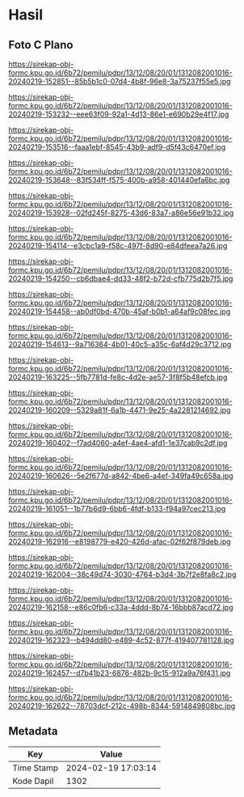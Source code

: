 # Hasil

## Foto C Plano

https://sirekap-obj-formc.kpu.go.id/6b72/pemilu/pdpr/13/12/08/20/01/1312082001016-20240219-152851--85b5b1c0-07d4-4b8f-96e8-3a75237f55e5.jpg

https://sirekap-obj-formc.kpu.go.id/6b72/pemilu/pdpr/13/12/08/20/01/1312082001016-20240219-153232--eee63f09-92a1-4d13-86e1-e690b29e4f17.jpg

https://sirekap-obj-formc.kpu.go.id/6b72/pemilu/pdpr/13/12/08/20/01/1312082001016-20240219-153516--faaa1ebf-8545-43b9-adf9-d5f43c6470ef.jpg

https://sirekap-obj-formc.kpu.go.id/6b72/pemilu/pdpr/13/12/08/20/01/1312082001016-20240219-153648--83f534ff-f575-400b-a958-401440efa6bc.jpg

https://sirekap-obj-formc.kpu.go.id/6b72/pemilu/pdpr/13/12/08/20/01/1312082001016-20240219-153928--02fd245f-8275-43d6-83a7-a86e56e91b32.jpg

https://sirekap-obj-formc.kpu.go.id/6b72/pemilu/pdpr/13/12/08/20/01/1312082001016-20240219-154114--e3cbc1a9-f58c-497f-8d90-e84dfeea7a26.jpg

https://sirekap-obj-formc.kpu.go.id/6b72/pemilu/pdpr/13/12/08/20/01/1312082001016-20240219-154250--cb6dbae4-dd33-48f2-b72d-cfb775d2b7f5.jpg

https://sirekap-obj-formc.kpu.go.id/6b72/pemilu/pdpr/13/12/08/20/01/1312082001016-20240219-154458--ab0df0bd-470b-45af-b0b1-a64af9c08fec.jpg

https://sirekap-obj-formc.kpu.go.id/6b72/pemilu/pdpr/13/12/08/20/01/1312082001016-20240219-154613--9a716364-4b01-40c5-a35c-6af4d29c3712.jpg

https://sirekap-obj-formc.kpu.go.id/6b72/pemilu/pdpr/13/12/08/20/01/1312082001016-20240219-163225--5fb7781d-fe8c-4d2e-ae57-3f8f5b48efcb.jpg

https://sirekap-obj-formc.kpu.go.id/6b72/pemilu/pdpr/13/12/08/20/01/1312082001016-20240219-160209--5329a81f-6a1b-4471-9e25-4a2281214692.jpg

https://sirekap-obj-formc.kpu.go.id/6b72/pemilu/pdpr/13/12/08/20/01/1312082001016-20240219-160402--f7ad4060-a4ef-4ae4-afd1-1e37cab9c2df.jpg

https://sirekap-obj-formc.kpu.go.id/6b72/pemilu/pdpr/13/12/08/20/01/1312082001016-20240219-160626--5e2f677d-a842-4be6-a4ef-349fa49c658a.jpg

https://sirekap-obj-formc.kpu.go.id/6b72/pemilu/pdpr/13/12/08/20/01/1312082001016-20240219-161051--1b77b6d9-6bb6-4fdf-b133-f94a97cec213.jpg

https://sirekap-obj-formc.kpu.go.id/6b72/pemilu/pdpr/13/12/08/20/01/1312082001016-20240219-162916--e8198779-e420-426d-afac-02f62f879deb.jpg

https://sirekap-obj-formc.kpu.go.id/6b72/pemilu/pdpr/13/12/08/20/01/1312082001016-20240219-162004--38c49d74-3030-4764-b3d4-3b7f2e8fa8c2.jpg

https://sirekap-obj-formc.kpu.go.id/6b72/pemilu/pdpr/13/12/08/20/01/1312082001016-20240219-162158--e86c0fb6-c33a-4ddd-8b74-16bbb87acd72.jpg

https://sirekap-obj-formc.kpu.go.id/6b72/pemilu/pdpr/13/12/08/20/01/1312082001016-20240219-162323--b494dd80-e489-4c52-877f-419407781128.jpg

https://sirekap-obj-formc.kpu.go.id/6b72/pemilu/pdpr/13/12/08/20/01/1312082001016-20240219-162457--d7b41b23-6876-482b-9c15-912a9a76f431.jpg

https://sirekap-obj-formc.kpu.go.id/6b72/pemilu/pdpr/13/12/08/20/01/1312082001016-20240219-162622--78703dcf-212c-498b-8344-5914849808bc.jpg


## Metadata

| Key        | Value               |
| ---------- | ------------------- |
| Time Stamp | 2024-02-19 17:03:14 |
| Kode Dapil | 1302                |



